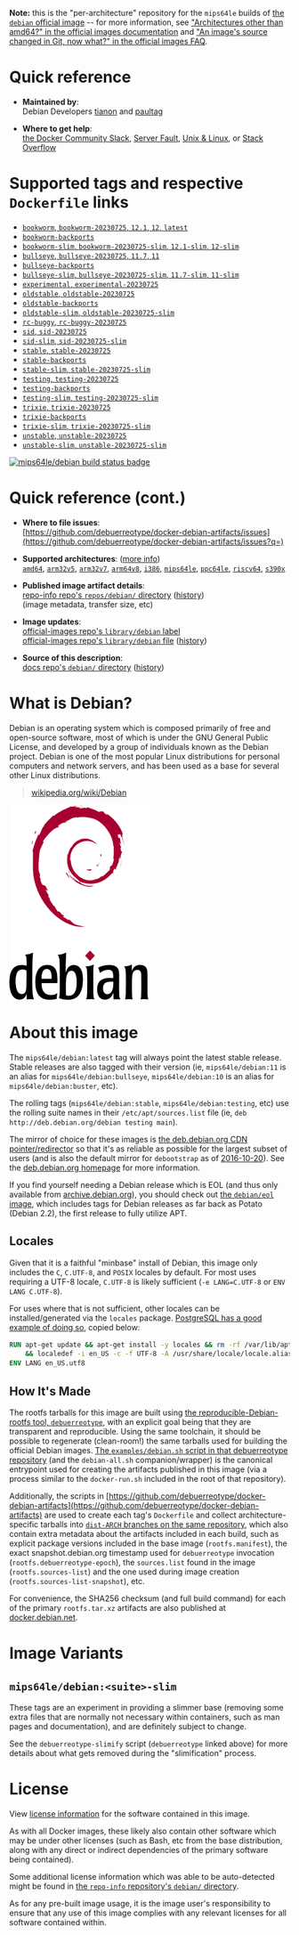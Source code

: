 <!--

********************************************************************************

WARNING:

    DO NOT EDIT "debian/README.md"

    IT IS AUTO-GENERATED

    (from the other files in "debian/" combined with a set of templates)

********************************************************************************

-->

**Note:** this is the "per-architecture" repository for the `mips64le` builds of [the `debian` official image](https://hub.docker.com/_/debian) -- for more information, see ["Architectures other than amd64?" in the official images documentation](https://github.com/docker-library/official-images#architectures-other-than-amd64) and ["An image's source changed in Git, now what?" in the official images FAQ](https://github.com/docker-library/faq#an-images-source-changed-in-git-now-what).

# Quick reference

-	**Maintained by**:  
	Debian Developers [tianon](https://qa.debian.org/developer.php?login=tianon) and [paultag](https://qa.debian.org/developer.php?login=paultag)

-	**Where to get help**:  
	[the Docker Community Slack](https://dockr.ly/comm-slack), [Server Fault](https://serverfault.com/help/on-topic), [Unix & Linux](https://unix.stackexchange.com/help/on-topic), or [Stack Overflow](https://stackoverflow.com/help/on-topic)

# Supported tags and respective `Dockerfile` links

-	[`bookworm`, `bookworm-20230725`, `12.1`, `12`, `latest`](https://github.com/debuerreotype/docker-debian-artifacts/blob/878a7148b1068ba6f2f2e85ca49478a75c6736c2/bookworm/Dockerfile)
-	[`bookworm-backports`](https://github.com/debuerreotype/docker-debian-artifacts/blob/878a7148b1068ba6f2f2e85ca49478a75c6736c2/bookworm/backports/Dockerfile)
-	[`bookworm-slim`, `bookworm-20230725-slim`, `12.1-slim`, `12-slim`](https://github.com/debuerreotype/docker-debian-artifacts/blob/878a7148b1068ba6f2f2e85ca49478a75c6736c2/bookworm/slim/Dockerfile)
-	[`bullseye`, `bullseye-20230725`, `11.7`, `11`](https://github.com/debuerreotype/docker-debian-artifacts/blob/878a7148b1068ba6f2f2e85ca49478a75c6736c2/bullseye/Dockerfile)
-	[`bullseye-backports`](https://github.com/debuerreotype/docker-debian-artifacts/blob/878a7148b1068ba6f2f2e85ca49478a75c6736c2/bullseye/backports/Dockerfile)
-	[`bullseye-slim`, `bullseye-20230725-slim`, `11.7-slim`, `11-slim`](https://github.com/debuerreotype/docker-debian-artifacts/blob/878a7148b1068ba6f2f2e85ca49478a75c6736c2/bullseye/slim/Dockerfile)
-	[`experimental`, `experimental-20230725`](https://github.com/debuerreotype/docker-debian-artifacts/blob/878a7148b1068ba6f2f2e85ca49478a75c6736c2/experimental/Dockerfile)
-	[`oldstable`, `oldstable-20230725`](https://github.com/debuerreotype/docker-debian-artifacts/blob/878a7148b1068ba6f2f2e85ca49478a75c6736c2/oldstable/Dockerfile)
-	[`oldstable-backports`](https://github.com/debuerreotype/docker-debian-artifacts/blob/878a7148b1068ba6f2f2e85ca49478a75c6736c2/oldstable/backports/Dockerfile)
-	[`oldstable-slim`, `oldstable-20230725-slim`](https://github.com/debuerreotype/docker-debian-artifacts/blob/878a7148b1068ba6f2f2e85ca49478a75c6736c2/oldstable/slim/Dockerfile)
-	[`rc-buggy`, `rc-buggy-20230725`](https://github.com/debuerreotype/docker-debian-artifacts/blob/878a7148b1068ba6f2f2e85ca49478a75c6736c2/rc-buggy/Dockerfile)
-	[`sid`, `sid-20230725`](https://github.com/debuerreotype/docker-debian-artifacts/blob/878a7148b1068ba6f2f2e85ca49478a75c6736c2/sid/Dockerfile)
-	[`sid-slim`, `sid-20230725-slim`](https://github.com/debuerreotype/docker-debian-artifacts/blob/878a7148b1068ba6f2f2e85ca49478a75c6736c2/sid/slim/Dockerfile)
-	[`stable`, `stable-20230725`](https://github.com/debuerreotype/docker-debian-artifacts/blob/878a7148b1068ba6f2f2e85ca49478a75c6736c2/stable/Dockerfile)
-	[`stable-backports`](https://github.com/debuerreotype/docker-debian-artifacts/blob/878a7148b1068ba6f2f2e85ca49478a75c6736c2/stable/backports/Dockerfile)
-	[`stable-slim`, `stable-20230725-slim`](https://github.com/debuerreotype/docker-debian-artifacts/blob/878a7148b1068ba6f2f2e85ca49478a75c6736c2/stable/slim/Dockerfile)
-	[`testing`, `testing-20230725`](https://github.com/debuerreotype/docker-debian-artifacts/blob/878a7148b1068ba6f2f2e85ca49478a75c6736c2/testing/Dockerfile)
-	[`testing-backports`](https://github.com/debuerreotype/docker-debian-artifacts/blob/878a7148b1068ba6f2f2e85ca49478a75c6736c2/testing/backports/Dockerfile)
-	[`testing-slim`, `testing-20230725-slim`](https://github.com/debuerreotype/docker-debian-artifacts/blob/878a7148b1068ba6f2f2e85ca49478a75c6736c2/testing/slim/Dockerfile)
-	[`trixie`, `trixie-20230725`](https://github.com/debuerreotype/docker-debian-artifacts/blob/878a7148b1068ba6f2f2e85ca49478a75c6736c2/trixie/Dockerfile)
-	[`trixie-backports`](https://github.com/debuerreotype/docker-debian-artifacts/blob/878a7148b1068ba6f2f2e85ca49478a75c6736c2/trixie/backports/Dockerfile)
-	[`trixie-slim`, `trixie-20230725-slim`](https://github.com/debuerreotype/docker-debian-artifacts/blob/878a7148b1068ba6f2f2e85ca49478a75c6736c2/trixie/slim/Dockerfile)
-	[`unstable`, `unstable-20230725`](https://github.com/debuerreotype/docker-debian-artifacts/blob/878a7148b1068ba6f2f2e85ca49478a75c6736c2/unstable/Dockerfile)
-	[`unstable-slim`, `unstable-20230725-slim`](https://github.com/debuerreotype/docker-debian-artifacts/blob/878a7148b1068ba6f2f2e85ca49478a75c6736c2/unstable/slim/Dockerfile)

[![mips64le/debian build status badge](https://img.shields.io/jenkins/s/https/doi-janky.infosiftr.net/job/multiarch/job/mips64le/job/debian.svg?label=mips64le/debian%20%20build%20job)](https://doi-janky.infosiftr.net/job/multiarch/job/mips64le/job/debian/)

# Quick reference (cont.)

-	**Where to file issues**:  
	[https://github.com/debuerreotype/docker-debian-artifacts/issues](https://github.com/debuerreotype/docker-debian-artifacts/issues?q=)

-	**Supported architectures**: ([more info](https://github.com/docker-library/official-images#architectures-other-than-amd64))  
	[`amd64`](https://hub.docker.com/r/amd64/debian/), [`arm32v5`](https://hub.docker.com/r/arm32v5/debian/), [`arm32v7`](https://hub.docker.com/r/arm32v7/debian/), [`arm64v8`](https://hub.docker.com/r/arm64v8/debian/), [`i386`](https://hub.docker.com/r/i386/debian/), [`mips64le`](https://hub.docker.com/r/mips64le/debian/), [`ppc64le`](https://hub.docker.com/r/ppc64le/debian/), [`riscv64`](https://hub.docker.com/r/riscv64/debian/), [`s390x`](https://hub.docker.com/r/s390x/debian/)

-	**Published image artifact details**:  
	[repo-info repo's `repos/debian/` directory](https://github.com/docker-library/repo-info/blob/master/repos/debian) ([history](https://github.com/docker-library/repo-info/commits/master/repos/debian))  
	(image metadata, transfer size, etc)

-	**Image updates**:  
	[official-images repo's `library/debian` label](https://github.com/docker-library/official-images/issues?q=label%3Alibrary%2Fdebian)  
	[official-images repo's `library/debian` file](https://github.com/docker-library/official-images/blob/master/library/debian) ([history](https://github.com/docker-library/official-images/commits/master/library/debian))

-	**Source of this description**:  
	[docs repo's `debian/` directory](https://github.com/docker-library/docs/tree/master/debian) ([history](https://github.com/docker-library/docs/commits/master/debian))

# What is Debian?

Debian is an operating system which is composed primarily of free and open-source software, most of which is under the GNU General Public License, and developed by a group of individuals known as the Debian project. Debian is one of the most popular Linux distributions for personal computers and network servers, and has been used as a base for several other Linux distributions.

> [wikipedia.org/wiki/Debian](https://en.wikipedia.org/wiki/Debian)

![logo](https://raw.githubusercontent.com/docker-library/docs/b449be7df57e9ed9086bb5821bfb5d6cdc5d67a4/debian/logo.png)

# About this image

The `mips64le/debian:latest` tag will always point the latest stable release. Stable releases are also tagged with their version (ie, `mips64le/debian:11` is an alias for `mips64le/debian:bullseye`, `mips64le/debian:10` is an alias for `mips64le/debian:buster`, etc).

The rolling tags (`mips64le/debian:stable`, `mips64le/debian:testing`, etc) use the rolling suite names in their `/etc/apt/sources.list` file (ie, `deb http://deb.debian.org/debian testing main`).

The mirror of choice for these images is [the deb.debian.org CDN pointer/redirector](https://deb.debian.org) so that it's as reliable as possible for the largest subset of users (and is also the default mirror for `debootstrap` as of [2016-10-20](https://anonscm.debian.org/cgit/d-i/debootstrap.git/commit/?id=9e8bc60ad1ccf3a25ce7890526b70059f3e770de)). See the [deb.debian.org homepage](https://deb.debian.org) for more information.

If you find yourself needing a Debian release which is EOL (and thus only available from [archive.debian.org](http://archive.debian.org)), you should check out [the `debian/eol` image](https://hub.docker.com/r/debian/eol/), which includes tags for Debian releases as far back as Potato (Debian 2.2), the first release to fully utilize APT.

## Locales

Given that it is a faithful "minbase" install of Debian, this image only includes the `C`, `C.UTF-8`, and `POSIX` locales by default. For most uses requiring a UTF-8 locale, `C.UTF-8` is likely sufficient (`-e LANG=C.UTF-8` or `ENV LANG C.UTF-8`).

For uses where that is not sufficient, other locales can be installed/generated via the `locales` package. [PostgreSQL has a good example of doing so](https://github.com/docker-library/postgres/blob/69bc540ecfffecce72d49fa7e4a46680350037f9/9.6/Dockerfile#L21-L24), copied below:

```dockerfile
RUN apt-get update && apt-get install -y locales && rm -rf /var/lib/apt/lists/* \
	&& localedef -i en_US -c -f UTF-8 -A /usr/share/locale/locale.alias en_US.UTF-8
ENV LANG en_US.utf8
```

## How It's Made

The rootfs tarballs for this image are built using [the reproducible-Debian-rootfs tool, `debuerreotype`](https://github.com/debuerreotype/debuerreotype), with an explicit goal being that they are transparent and reproducible. Using the same toolchain, it should be possible to regenerate (clean-room!) the same tarballs used for building the official Debian images. [The `examples/debian.sh` script in that debuerreotype repository](https://github.com/debuerreotype/debuerreotype/blob/master/examples/debian.sh) (and the `debian-all.sh` companion/wrapper) is the canonical entrypoint used for creating the artifacts published in this image (via a process similar to the `docker-run.sh` included in the root of that repository).

Additionally, the scripts in [https://github.com/debuerreotype/docker-debian-artifacts](https://github.com/debuerreotype/docker-debian-artifacts) are used to create each tag's `Dockerfile` and collect architecture-specific tarballs into [`dist-ARCH` branches on the same repository](https://github.com/debuerreotype/docker-debian-artifacts/branches), which also contain extra metadata about the artifacts included in each build, such as explicit package versions included in the base image (`rootfs.manifest`), the exact snapshot.debian.org timestamp used for `debuerreotype` invocation (`rootfs.debuerreotype-epoch`), the `sources.list` found in the image (`rootfs.sources-list`) and the one used during image creation (`rootfs.sources-list-snapshot`), etc.

For convenience, the SHA256 checksum (and full build command) for each of the primary `rootfs.tar.xz` artifacts are also published at [docker.debian.net](https://docker.debian.net/).

# Image Variants

## `mips64le/debian:<suite>-slim`

These tags are an experiment in providing a slimmer base (removing some extra files that are normally not necessary within containers, such as man pages and documentation), and are definitely subject to change.

See the `debuerreotype-slimify` script (`debuerreotype` linked above) for more details about what gets removed during the "slimification" process.

# License

View [license information](https://www.debian.org/social_contract#guidelines) for the software contained in this image.

As with all Docker images, these likely also contain other software which may be under other licenses (such as Bash, etc from the base distribution, along with any direct or indirect dependencies of the primary software being contained).

Some additional license information which was able to be auto-detected might be found in [the `repo-info` repository's `debian/` directory](https://github.com/docker-library/repo-info/tree/master/repos/debian).

As for any pre-built image usage, it is the image user's responsibility to ensure that any use of this image complies with any relevant licenses for all software contained within.

